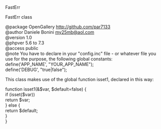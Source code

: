 
 FastErr     
 
 FastErr class     
 
 @package  OpenGallery http://github.com/par7133      
 @author   Daniele Bonini <my25mb@aol.com>     
 @version  1.0     
 @phpver   5.6 to 7.3      
 @access   public    
 @note You have to declare in your "config.inc" file - or whatever file you      
 use for the purpose, the following global constants:     
 define('APP_NAME', "YOUR_APP_NAME");     
 define('DEBUG', "true|false");    
 
 This class makes use of the global function isset1, declared in this way:     
      
 function isset1(&$var, $default=false) {     
   if (isset($var))    
     return $var;     
   } else {    
     return $default;     
   }    
 }    
